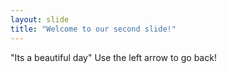 ```yaml
---
layout: slide
title: "Welcome to our second slide!"
---
```

"Its a beautiful day"
Use the left arrow to go back!

